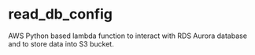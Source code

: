 # read_db_config
AWS Python based lambda function to interact with RDS Aurora database and to store data into S3 bucket.
